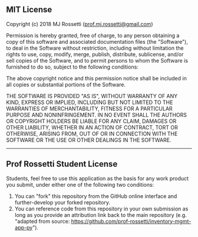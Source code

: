## MIT License

Copyright (c) 2018 MJ Rossetti (<prof.mj.rossetti@gmail.com>)

Permission is hereby granted, free of charge, to any person obtaining a copy
of this software and associated documentation files (the "Software"), to deal
in the Software without restriction, including without limitation the rights
to use, copy, modify, merge, publish, distribute, sublicense, and/or sell
copies of the Software, and to permit persons to whom the Software is
furnished to do so, subject to the following conditions:

The above copyright notice and this permission notice shall be included in all
copies or substantial portions of the Software.

THE SOFTWARE IS PROVIDED "AS IS", WITHOUT WARRANTY OF ANY KIND, EXPRESS OR
IMPLIED, INCLUDING BUT NOT LIMITED TO THE WARRANTIES OF MERCHANTABILITY,
FITNESS FOR A PARTICULAR PURPOSE AND NONINFRINGEMENT. IN NO EVENT SHALL THE
AUTHORS OR COPYRIGHT HOLDERS BE LIABLE FOR ANY CLAIM, DAMAGES OR OTHER
LIABILITY, WHETHER IN AN ACTION OF CONTRACT, TORT OR OTHERWISE, ARISING FROM,
OUT OF OR IN CONNECTION WITH THE SOFTWARE OR THE USE OR OTHER DEALINGS IN THE
SOFTWARE.

---

## Prof Rossetti Student License

Students, feel free to use this application as the basis for any work product you submit, under either one of the following two conditions:

  1. You can "fork" this repository from the GitHub online interface and further-develop your forked repository.
  2. You can reference code from this repository in your own submission as long as you provide an attribution link back to the main repository (e.g. "adapted from source: https://github.com/prof-rossetti/inventory-mgmt-app-py").
